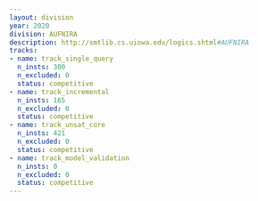 ```yaml
---
layout: division
year: 2020
division: AUFNIRA
description: http://smtlib.cs.uiowa.edu/logics.shtml#AUFNIRA
tracks:
- name: track_single_query
  n_insts: 300
  n_excluded: 0
  status: competitive
- name: track_incremental
  n_insts: 165
  n_excluded: 0
  status: competitive
- name: track_unsat_core
  n_insts: 421
  n_excluded: 0
  status: competitive
- name: track_model_validation
  n_insts: 0
  n_excluded: 0
  status: competitive
---
```


